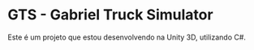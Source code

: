 # GTS - Gabriel Truck Simulator

Este é um projeto que estou desenvolvendo na Unity 3D, utilizando C#.
